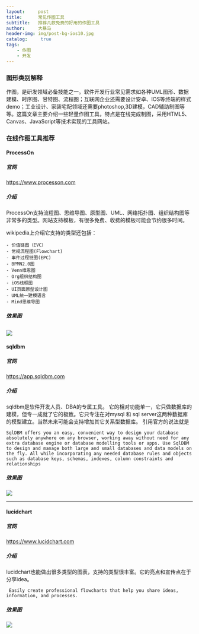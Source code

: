 ```yaml
---
layout:     post
title:      常见作图工具
subtitle:   推荐几款免费的好用的作图工具
author:     大暴马
header-img: img/post-bg-ios10.jpg
catalog: 	 true
tags:
    - 作图
    - 开发
---
```

### 图形类别解释
作图，是研发领域必备技能之一。软件开发行业常见需求如各种UML图形、数据建模、时序图、甘特图、流程图；互联网企业还需要设计安卓、IOS等终端的样式demo；工业设计、家装宅配领域还需要photoshop,3D建模，CAD辅助制图等等。这篇文章主要介绍一些轻量作图工具，特点是在线完成制图，采用HTML5、Canvas、JavaScript等技术实现的工具网站。
### 在线作图工具推荐
#### ProcessOn
##### 官网
 https://www.processon.com
##### 介绍
 ProcessOn支持流程图、思维导图、原型图、UML、网络拓扑图、组织结构图等非常多的类型。网站支持模板，有很多免费、收费的模板可能会节约很多时间。
 
 wikipedia上介绍它支持的类型还包括：
 ```
 - 价值链图（EVC）
 - 常规流程图(Flowchart)
 - 事件过程链图(EPC)
 - BPMN2.0图
 - Venn维恩图
 - Org组织结构图
 - iOS线框图
 - UI页面原型设计图
 - UML统一建模语言
 - Mind思维导图
```
##### 效果图
![](https://yabaowang.github.io/img/tech/processon.png)
---
#### sqldbm
##### 官网
 https://app.sqldbm.com
##### 介绍
 sqldbm是软件开发人员、DBA的专属工具。
 它的相对功能单一，它只做数据库的建模，但专一成就了它的极致。它只专注在对mysql 和 sql server这两种数据库的模型建立。当然未来可能会支持增加其它关系型数据库。
 引用官方的说法就是
 ```
 SqlDBM offers you an easy, convenient way to design your database absolutely anywhere on any browser, working away without need for any extra database engine or database modelling tools or apps. Use SqlDBM to design and manage both large and small databases and data models on the fly. All while incorporating any needed database rules and objects such as database keys, schemas, indexes, column constraints and relationships
 ```
 
##### 效果图
![](https://yabaowang.github.io/img/tech/sqldbm.png)

---

#### lucidchart
##### 官网
 https://www.lucidchart.com
##### 介绍
lucidchart也能做出很多类型的图表，支持的类型很丰富。它的亮点和宣传点在于分享idea。
```
 Easily create professional flowcharts that help you share ideas, information, and processes.
```

##### 效果图
![](https://yabaowang.github.io/img/tech/lucidchart.png)

